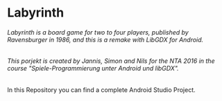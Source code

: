 # Labyrinth
###### Labyrinth is a board game for two to four players, published by Ravensburger in 1986, and this is a remake with LibGDX for Android.
###### This porjekt is created by Jannis, Simon and Nils for the NTA 2016 in the course "Spiele-Programmierung unter Android und libGDX".
In this Repository you can find a complete Android Studio Project. 